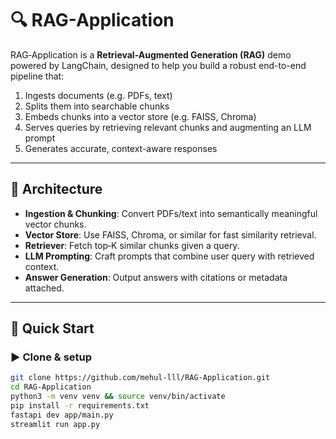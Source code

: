 # 🔍 RAG-Application

RAG‑Application is a **Retrieval-Augmented Generation (RAG)** demo powered by LangChain, designed to help you build a robust end-to-end pipeline that:

1. Ingests documents (e.g. PDFs, text)
2. Splits them into searchable chunks
3. Embeds chunks into a vector store (e.g. FAISS, Chroma)
4. Serves queries by retrieving relevant chunks and augmenting an LLM prompt
5. Generates accurate, context-aware responses

---

## 🧩 Architecture

- **Ingestion & Chunking**: Convert PDFs/text into semantically meaningful vector chunks.
- **Vector Store**: Use FAISS, Chroma, or similar for fast similarity retrieval.
- **Retriever**: Fetch top‑K similar chunks given a query.
- **LLM Prompting**: Craft prompts that combine user query with retrieved context.
- **Answer Generation**: Output answers with citations or metadata attached.

---

## 🚀 Quick Start

### ▶️ Clone & setup

```bash 
git clone https://github.com/mehul-lll/RAG-Application.git
cd RAG-Application
python3 -m venv venv && source venv/bin/activate
pip install -r requirements.txt
fastapi dev app/main.py
streamlit run app.py

